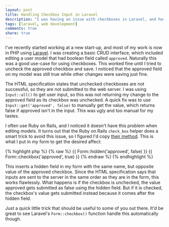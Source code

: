 ```yaml
---
layout: post
title: Handling Checkbox Input in Laravel
description: "I was having an issue with checkboxes in Laravel, and here's how I solved it."
tags: [laravel, web development]
comments: true
share: true
---
```


I've recently started working at a new start-up, and most of my work is now in PHP using [Laravel](http://laravel.com/). I was creating a basic CRUD interface, which included editing a user model that had boolean field called `approved`. Naturally this was a good use-case for using checkboxes. This worked fine until I tried to uncheck the approved checkbox and save. I noticed that the approved field on my model was still true while other changes were saving just fine. 

The HTML specification states that unchecked checkboxes are not successful, so they are not submitted to the web server. I was using `Input::all()` to get user input, so this was not returning my change to the approved field as its checkbox was unchecked. A quick fix was to use `Input::get('approved', false)` to manually get the value, which returns false if approved isn't in the input. This was ugly and too manual for my tastes. 

I often use Ruby on Rails, and I noticed it doesn't have this problem when editing models. It turns out that the Ruby on Rails `check_box` helper does a smart trick to avoid this issue, so I figured I'd copy [their method](http://api.rubyonrails.org/classes/ActionView/Helpers/FormHelper.html#method-i-check_box). This is what I put in my form to get the desired affect:

{% highlight php %}
	{% raw %}
    {{ Form::hidden('approved', false) }}
    {{ Form::checkbox('approved', true) }}
    {% endraw %}
{% endhighlight %}

This inserts a hidden field in my form with the same name, but opposite value of the approved checkbox. Since the HTML specification says that inputs are sent to the server in the same order as they are in the form, this works flawlessly. What happens is if the checkbox is unchecked, the value approved gets submitted as false using the hidden field. But if it is checked, the checkbox's value gets submitted instead because it comes after the hidden field.

Just a quick little trick that should be useful to some of you out there. It'd be great to see Laravel's `Form::checkbox()` function handle this automatically though.